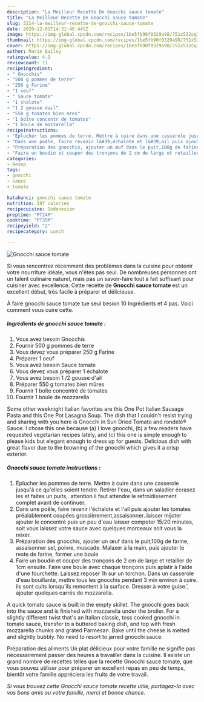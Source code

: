 ```yaml
---
description: "La Meilleur Recette De Gnocchi sauce tomate"
title: "La Meilleur Recette De Gnocchi sauce tomate"
slug: 3214-la-meilleur-recette-de-gnocchi-sauce-tomate
date: 2020-12-01T14:31:48.445Z
image: https://img-global.cpcdn.com/recipes/1be5fb90f0329a98/751x532cq70/gnocchi-sauce-tomate-photo-principale-de-la-recette.jpg
thumbnail: https://img-global.cpcdn.com/recipes/1be5fb90f0329a98/751x532cq70/gnocchi-sauce-tomate-photo-principale-de-la-recette.jpg
cover: https://img-global.cpcdn.com/recipes/1be5fb90f0329a98/751x532cq70/gnocchi-sauce-tomate-photo-principale-de-la-recette.jpg
author: Marie Bailey
ratingvalue: 4.1
reviewcount: 11
recipeingredient:
- " Gnocchis"
- "500 g pommes de terre"
- "250 g Farine"
- "1 oeuf"
- " Sauce tomate"
- "1 chalote"
- "1 2 gousse dail"
- "550 g tomates bien mres"
- "1 boîte concentr de tomates"
- "1 boule de mozzarella"
recipeinstructions:
- "Éplucher les pommes de terre. Mettre à cuire dans une casserole jusqu&#39;à ce qu&#39;elles soient tendre. Retirer l&#39;eau, dans un saladier écrasez les et faites un puits,. attention il faut attendre le refroidissement complet avant de continuer."
- "Dans une poêle, faire revenir l&#39;échalote et l&#39;ail puis ajouter les tomates préalablement coupées grossièrement,assaisonner..laisser mijoter ajouter le concentré puis un peu d&#39;eau laisser compoter 15/20 minutes, soit vous laissez votre sauce avec quelques morceaux soit vous la mixer."
- "Préparation des gnocchis, ajouter un œuf dans le puit,100g de farine, assaisonner sel, poivre, muscade. Malaxer à la main, puis ajouter le reste de farine, former une boule"
- "Faire un boudin et couper des tronçons de 2 cm de large et retailler de 1cm ensuite. Faire une boule avec chaque tronçons puis aplatir à l&#39;aide d&#39;une fourchette. Laissez reposer 1h sur un torchon. Dans un casserole d&#39;eau bouillante, mettre tous les gnocchis pendant 3 min environ à cuire. ils sont cuits lorsqu&#39;ils remontent à la surface. Dresser à votre guise.&#39;, ajouter quelques carrés de mozzarella."
categories:
- Resep
tags:
- gnocchi
- sauce
- tomate

katakunci: gnocchi sauce tomate 
nutrition: 197 calories
recipecuisine: Indonesian
preptime: "PT24M"
cooktime: "PT35M"
recipeyield: "2"
recipecategory: Lunch

---
```



![Gnocchi sauce tomate](https://img-global.cpcdn.com/recipes/1be5fb90f0329a98/751x532cq70/gnocchi-sauce-tomate-photo-principale-de-la-recette.jpg)

Si vous rencontrez récemment des problèmes dans la cuisine pour obtenir votre nourriture idéale, vous n'êtes pas seul. De nombreuses personnes ont un talent culinaire naturel, mais pas un savoir-faire tout à fait suffisant pour cuisiner avec excellence. Cette recette de <strong> Gnocchi sauce tomate </strong> est un excellent début, très facile à préparer et délicieuse.

<!--inarticleads1-->

À faire gnocchi sauce tomate tue seul besion 10 Ingrédients et 4 pas. Voici comment vous cuire cette.

##### Ingrédients de gnocchi sauce tomate :

1. Vous avez besoin  Gnocchis
1. Fournir 500 g pommes de terre
1. Vous devez vous préparer 250 g Farine
1. Préparer 1 oeuf
1. Vous avez besoin  Sauce tomate
1. Vous devez vous préparer 1 échalote
1. Vous avez besoin 1 /2 gousse d&#39;ail
1. Préparer 550 g tomates bien mûres
1. Fournir 1 boîte concentré de tomates
1. Fournir 1 boule de mozzarella


Some other weeknight Italian favorites are this One Pot Italian Sausage Pasta and this One Pot Lasagna Soup. The dish that I couldn&#39;t resist trying and sharing with you here is Gnocchi in Sun Dried Tomato and rondelé® Sauce. I chose this one because (a) I love gnocchi, (b) a few readers have requested vegetarian recipes lately, and (c) this one is simple enough to please kids but elegant enough to dress up for guests. Delicious dish with great flavor due to the browning of the gnocchi which gives it a crisp exterior. 

<!--inarticleads2-->

##### Gnocchi sauce tomate instructions :

1. Éplucher les pommes de terre. Mettre à cuire dans une casserole jusqu&#39;à ce qu&#39;elles soient tendre. Retirer l&#39;eau, dans un saladier écrasez les et faites un puits,. attention il faut attendre le refroidissement complet avant de continuer.
1. Dans une poêle, faire revenir l&#39;échalote et l&#39;ail puis ajouter les tomates préalablement coupées grossièrement,assaisonner..laisser mijoter ajouter le concentré puis un peu d&#39;eau laisser compoter 15/20 minutes, soit vous laissez votre sauce avec quelques morceaux soit vous la mixer.
1. Préparation des gnocchis, ajouter un œuf dans le puit,100g de farine, assaisonner sel, poivre, muscade. Malaxer à la main, puis ajouter le reste de farine, former une boule
1. Faire un boudin et couper des tronçons de 2 cm de large et retailler de 1cm ensuite. Faire une boule avec chaque tronçons puis aplatir à l&#39;aide d&#39;une fourchette. Laissez reposer 1h sur un torchon. Dans un casserole d&#39;eau bouillante, mettre tous les gnocchis pendant 3 min environ à cuire. ils sont cuits lorsqu&#39;ils remontent à la surface. Dresser à votre guise.&#39;, ajouter quelques carrés de mozzarella.


A quick tomato sauce is built in the empty skillet. The gnocchi goes back into the sauce and is finished with mozzarella under the broiler. For a slightly different twist that&#39;s an Italian classic, toss cooked gnocchi in tomato sauce, transfer to a buttered baking dish, and top with fresh mozzarella chunks and grated Parmesan. Bake until the cheese is melted and slightly bubbly. No need to resort to jarred gnocchi sauce. 

<!--inarticleads1-->

<p>
Préparation des aliments Un plat délicieux pour votre famille ne signifie pas nécessairement passer des heures à travailler dans la cuisine. Il existe un grand nombre de recettes telles que la recette Gnocchi sauce tomate, que vous pouvez utiliser pour préparer un excellent repas en peu de temps, bientôt votre famille appréciera les fruits de votre travail.
</p>

<p>
<i>Si vous trouvez cette Gnocchi sauce tomate recette utile, partagez-la avec vos bons amis ou votre famille, merci et bonne chance.</i>
</p>
